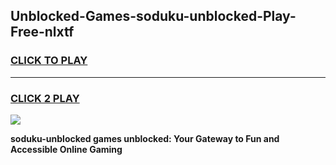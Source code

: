 
## Unblocked-Games-soduku-unblocked-Play-Free-nlxtf
<h3>
<a href="https://premium76.site?title=soduku-unblocked&ref=18A1">CLICK TO PLAY</a></h3>
<hr>

<h3>
<a href="https://premium76.site?title=soduku-unblocked&ref=18A1">CLICK 2 PLAY</a>
  
</h3>

<a href="https://premium76.site?title=soduku-unblocked&ref=18A1"><img src="https://clearcache.store/games.png"></a>


**soduku-unblocked games unblocked: Your Gateway to Fun and Accessible Online Gaming**
